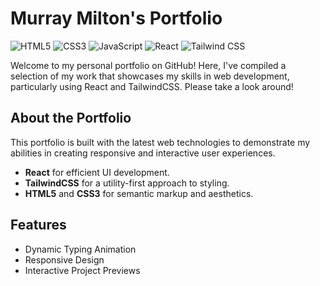 # Murray Milton's Portfolio

![HTML5](https://img.shields.io/badge/HTML5-%23E34F26.svg?style=for-the-badge&logo=html5&logoColor=white)
![CSS3](https://img.shields.io/badge/CSS3-%231572B6.svg?style=for-the-badge&logo=css3&logoColor=white)
![JavaScript](https://img.shields.io/badge/JavaScript-%23F7DF1E.svg?style=for-the-badge&logo=javascript&logoColor=black)
![React](https://img.shields.io/badge/React-%2361DAFB.svg?style=for-the-badge&logo=react&logoColor=white)
![Tailwind CSS](https://img.shields.io/badge/Tailwind_CSS-%2338B2AC.svg?style=for-the-badge&logo=tailwind-css&logoColor=white)

Welcome to my personal portfolio on GitHub! Here, I've compiled a selection of my work that showcases my skills in web development, particularly using React and TailwindCSS. Please take a look around!

## About the Portfolio

This portfolio is built with the latest web technologies to demonstrate my abilities in creating responsive and interactive user experiences.

- **React** for efficient UI development.
- **TailwindCSS** for a utility-first approach to styling.
- **HTML5** and **CSS3** for semantic markup and aesthetics.

## Features

- Dynamic Typing Animation
- Responsive Design
- Interactive Project Previews
